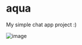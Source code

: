 # aqua

My simple chat app project :)

![image](https://user-images.githubusercontent.com/101136391/219495438-783602ec-010f-423c-8994-34cd09ed809f.png)
